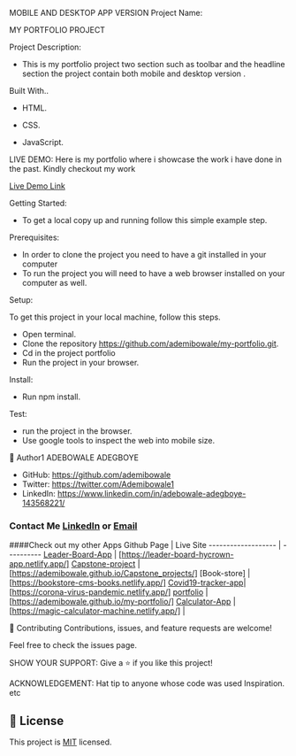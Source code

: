 MOBILE AND DESKTOP APP VERSION
Project Name:

MY PORTFOLIO PROJECT

Project Description:

- This is my portfolio project two section such as toolbar and the headline  section the project contain both mobile and desktop version .

Built With..

   - HTML. 
   - CSS.

   - JavaScript.

   LIVE DEMO:
   Here is my portfolio where i showcase the work i have done in the past. Kindly checkout my work 
   
   [Live Demo Link](https://ademibowale.github.io/my-portfolio/)

Getting Started:
   - To get a local copy up and running follow this simple example step.

Prerequisites:
- In order to clone the project you need to have a git installed     in your computer
- To run the project you will need to have a web browser installed on your computer as well.
 
Setup:

To get this project in your local machine, follow this steps.
   - Open terminal.
   - Clone the repository https://github.com/ademibowale/my-portfolio.git.
   - Cd in the project portfolio
   - Run the project in your browser.

Install:
   - Run npm install.

Test:
   - run the project in the browser.
   - Use google tools to inspect the web into mobile size.

👤 Author1
ADEBOWALE ADEGBOYE
   - GitHub: https://github.com/ademibowale
   - Twitter: https://twitter.com/Ademibowale1
   - LinkedIn: https://www.linkedin.com/in/adebowale-adegboye-143568221/


### Contact Me [LinkedIn](https://www.linkedin.com/in/tech-adebowale-adegboye/) or [Email](ademibowaleadegboye@gmail.com)
####Check out my other Apps
Github Page    | Live Site
-------------------   | ----------
 [Leader-Board-App]   | [https://leader-board-hycrown-app.netlify.app/]
 [Capstone-project]   | [https://ademibowale.github.io/Capstone_projects/]
 [Book-store]         | [https://bookstore-cms-books.netlify.app/]
 [Covid19-tracker-app]| [https://corona-virus-pandemic.netlify.app/]
 [portfolio]          | [https://ademibowale.github.io/my-portfolio/]
 [Calculator-App]     | [https://magic-calculator-machine.netlify.app/]
                      |

[Bookstore]:https://github.com/ademibowale/CM_Bookstore.git
[bookstore.github.com]:https://bookstore.github.com

[portfolio]:https://github.com/ademibowale/my-portfolio
[portfolio.github.com]:https://portfolio.github.com

[covid19-tracker-app]:https://github.com/ademibowale/Covid-19-tracker
[covid19.github.com]:https://covid19.github.com

[Calculator-App]:https://github.com/ademibowale/calculator-machine-.git
[Calculator-App.github.com]:https://calculator.github.com/

[Leader-Board-App]:https://github.com/ademibowale/Leader-Board
[leaderboard.herokuapp]:https://leaderborad.herokuapp.com

[Capstone-project]:https://github.com/ademibowale/Capstone_projects.git
[capstone-project]:https://ademibowale.github.io/Capstone_projects/





🤝 Contributing
Contributions, issues, and feature requests are welcome!

Feel free to check the issues page.

SHOW YOUR SUPPORT:
Give a ⭐ if you like this project!

ACKNOWLEDGEMENT:
Hat tip to anyone whose code was used
Inspiration.
etc
## 📝 License

This project is [MIT](./MIT.md) licensed.
